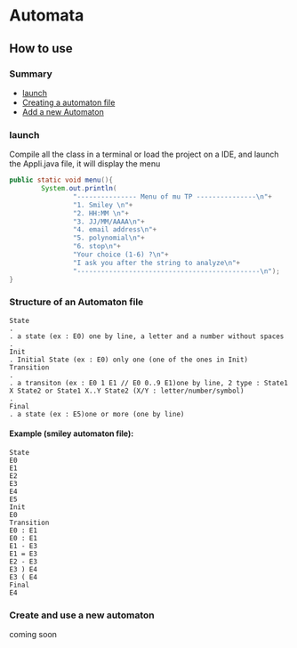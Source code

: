 # Automata
## How to use
### Summary
- [launch](#launch)
- [Creating a automaton file](#Structure-of-an-Automaton-file)
- [Add a new Automaton](#Create-and-use-a-new-automaton)

### launch
Compile all the class in a terminal or load the project on a IDE, and launch the Appli.java file,
it will display the menu
```java
public static void menu(){
        System.out.println(
                "--------------- Menu of mu TP ---------------\n"+
                "1. Smiley \n"+
                "2. HH:MM \n"+
                "3. JJ/MM/AAAA\n"+
                "4. email address\n"+
                "5. polynomial\n"+
                "6. stop\n"+
                "Your choice (1-6) ?\n"+
                "I ask you after the string to analyze\n"+
                "----------------------------------------------\n");
}
```
### Structure of an Automaton file
```
State
.
. a state (ex : E0) one by line, a letter and a number without spaces
.
Init
. Initial State (ex : E0) only one (one of the ones in Init)
Transition
.
. a transiton (ex : E0 1 E1 // E0 0..9 E1)one by line, 2 type : State1 X State2 or State1 X..Y State2 (X/Y : letter/number/symbol)
.
Final
. a state (ex : E5)one or more (one by line)
```
#### Example (smiley automaton file):
```
State
E0
E1
E2
E3
E4
E5
Init
E0
Transition
E0 : E1
E0 : E1
E1 - E3
E1 = E3
E2 - E3
E3 ) E4
E3 ( E4
Final
E4
```
### Create and use a new automaton
coming soon